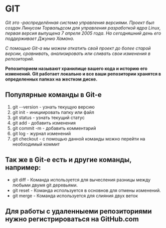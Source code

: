 # GIT

*Git это -распределённая система управления версиями. Проект был создан Линусом Торвальдсом для управления разработкой ядра Linux, первая версия выпущена 7 апреля 2005 года. На сегодняшний день его поддерживает Джунио Хамано.*

*С помощью Git-a мы можем откатить свой проект до более старой версии, сравнивать, анализировать или сливать свои изменения в репозиторий.*

**Репозиторием называют хранилище вашего кода и историю его изменений. Git работает локально и все ваши репозитории хранятся в определенных папках на жестком диске.**

## Популярные команды в Git-е ##
1. git --version - узнать текущую версию
2. git init - инициировать папку или файл
3. git status - узнать текущий статус
4. git add - добавить изменения
5. git commit -m - добавить комментарий
6. git log - журнал изменений
7. git checkout - с помощью данной команды можно перейти на необходимый коммит

## Так же в Git-e есть и другие команды, например:
* git diff - Команда используется для вычесления разницы между любыми двумя git деревьями.
* git reset  - Команда используется в основнов для отмены изменений.
* git merge - Команда используется для слияния двух веток

## Для работы с удаленныеми репозиториями нужно регистрироваться на GitHub.сom


